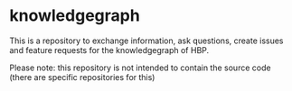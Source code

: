 # knowledgegraph
This is a repository to exchange information, ask questions, create issues and feature requests for the knowledgegraph of HBP.

Please note: this repository is not intended to contain the source code (there are specific repositories for this)
